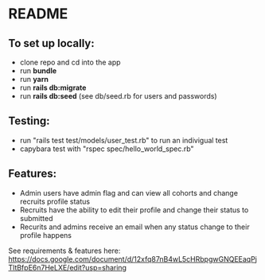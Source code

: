 # README

## To set up locally:
- clone repo and cd into the app
- run **bundle**
- run **yarn**
- run **rails db:migrate**
- run **rails db:seed** (see db/seed.rb for users and passwords)

## Testing:
- run "rails test test/models/user_test.rb" to run an indivigual test
- capybara test with "rspec spec/hello_world_spec.rb"


## Features:
- Admin users have admin flag and can view all cohorts and change recruits profile status
- Recruits have the ability to edit their profile and change their status to submitted
- Recurits and admins receive an email when any status change to their profile happens

See requirements & features here: https://docs.google.com/document/d/12xfq87nB4wL5cHRbpgwGNQEEaqPjTltBfpE6n7HeLXE/edit?usp=sharing
